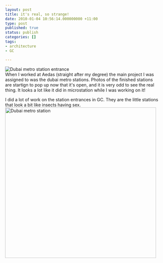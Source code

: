 ```yaml
---
layout: post
title: it's real, so strange!
date: 2010-01-04 10:56:14.000000000 +11:00
type: post
published: true
status: publish
categories: []
tags:
- architecture
- GC

---
```

<p><img class="alignright" src="{{ site.baseurl }}/assets/ImreSoltDubaiPhotos64.jpg" alt="Dubai metro station entrance" /><br />
When I worked at Aedas (straight after my degree) the main project I was assigned to was the dubai metro stations. Photos of the finished stations are startign to pop up now that it's open, and it is very odd to see the real thing. It looks a lot like it did in  microstation while I was working on it!</p>
<p>I did a lot of work on the station entrances in GC. They are the little stations that look a bit like insects having sex.<br />
<img src="{{ site.baseurl }}/assets/ImreSoltDubaiPhotos270.jpg" alt="Dubai metro station" width="490" /></p>
